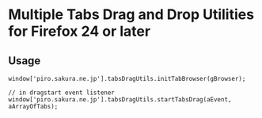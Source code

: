 # Multiple Tabs Drag and Drop Utilities for Firefox 24 or later

## Usage

    window['piro.sakura.ne.jp'].tabsDragUtils.initTabBrowser(gBrowser);
    
    // in dragstart event listener
    window['piro.sakura.ne.jp'].tabsDragUtils.startTabsDrag(aEvent, aArrayOfTabs);

